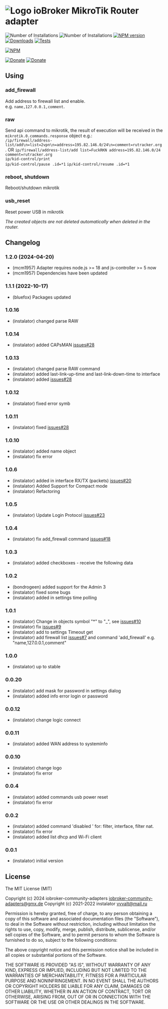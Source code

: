 ![Logo](admin/mikrotik_admin.png)
ioBroker MikroTik Router adapter
=================
![Number of Installations](http://iobroker.live/badges/mikrotik-installed.svg)
![Number of Installations](http://iobroker.live/badges/mikrotik-stable.svg)
[![NPM version](http://img.shields.io/npm/v/iobroker.mikrotik.svg)](https://www.npmjs.com/package/iobroker.mikrotik)
[![Downloads](https://img.shields.io/npm/dm/iobroker.mikrotik.svg)](https://www.npmjs.com/package/iobroker.mikrotik)
[![Tests](https://github.com/instalator/iobroker.mikrotik/workflows/Test%20and%20Release/badge.svg)](https://github.com/instalator/ioBroker.mikrotik/actions/) 

[![NPM](https://nodei.co/npm/iobroker.mikrotik.png?downloads=true)](https://nodei.co/npm/iobroker.mikrotik/)

[![Donate](https://img.shields.io/badge/Donate-YooMoney-green)](https://sobe.ru/na/instalator)
[![Donate](https://img.shields.io/badge/Donate-PayPal-green.svg)](https://www.paypal.com/cgi-bin/webscr?cmd=_s-xclick&hosted_button_id=PFUALWTR2CTPY)

## Using
### add_firewall
Add address to firewall list and enable.  
e.g. `name,127.0.0.1,comment`.
### raw
Send api command to mikrotik, the result of execution will be received in the `mikrotik.0.commands.response` object
e.g.:  
 `/ip/firewall/address-list/add\n=list=2vpn\n=address=195.82.146.0/24\n=comment=rutracker.org`. OR
 `ip/firewall/address-list/add list=FuckRKN address=195.82.146.0/24 comment=rutracker.org`   
 `ip/kid-control/print`   
 `ip/kid-control/pause .id=*1`
 `ip/kid-control/resume .id=*1`
### reboot, shutdown
Reboot/shutdown mikrotik
### usb_reset
Reset power USB in mikrotik


*The created objects are not deleted automatically when deleted in the router.*

## Changelog
<!--
	Placeholder for the next version (at the beginning of the line):
	### **WORK IN PROGRESS**
-->
### 1.2.0 (2024-04-20)
- (mcm1957) Adapter requires node.js >= 18 and js-controller >= 5 now
- (mcm1957) Dependencies have been updated

### 1.1.1 (2022-10-17)
* (bluefox) Packages updated

### 1.0.16
* (instalator) changed parse RAW

### 1.0.14
* (instalator) added CAPsMAN [issues#28](https://github.com/instalator/ioBroker.mikrotik/issues/33)

### 1.0.13
* (instalator) changed parse RAW command
* (instalator) added last-link-up-time and last-link-down-time to interface
* (instalator) added [issues#28](https://github.com/instalator/ioBroker.mikrotik/issues/31)

### 1.0.12
* (instalator) fixed error symb

### 1.0.11
* (instalator) fixed [issues#28](https://github.com/instalator/ioBroker.mikrotik/issues/28)

### 1.0.10
* (instalator) added name object
* (instalator) fix error

### 1.0.6
* (instalator) added in interface RX/TX (packets) [issues#20](https://github.com/instalator/ioBroker.mikrotik/issues/20)
* (instalator) Added Support for Compact mode
* (instalator) Refactoring

### 1.0.5
* (instalator) Update Login Protocol [issues#23](https://github.com/instalator/ioBroker.mikrotik/issues/23)

### 1.0.4
* (instalator) fix add_firewall command [issues#18](https://github.com/instalator/ioBroker.mikrotik/issues/18#issue-358331248)

### 1.0.3
* (instalator) added checkboxes - receive the following data

### 1.0.2
* (bondrogeen) added support for the Admin 3
* (instalator) fixed some bugs
* (instalator) added in settings time polling

### 1.0.1
* (instalator) Change in objects symbol "*" to "_", see [issues#10](https://github.com/instalator/ioBroker.mikrotik/issues/10)
* (instalator) fix [issues#9](https://github.com/instalator/ioBroker.mikrotik/issues/9)
* (instalator) add to settings Timeout get
* (instalator) add firewall list [issues#7](https://github.com/instalator/ioBroker.mikrotik/issues/7) and command 'add_firewall' e.g. "name,127.0.0.1,comment"

### 1.0.0
* (instalator) up to stable

### 0.0.20
* (instalator) add mask for password in settings dialog
* (instalator) added info error login or password

### 0.0.12
* (instalator) change logic connect

### 0.0.11
* (instalator) added WAN address to systeminfo

### 0.0.10
* (instalator) change logo
* (instalator) fix error

### 0.0.4
* (instalator) added commands usb power reset
* (instalator) fix error

### 0.0.2
* (instalator) added command 'disabled ' for: filter, interface, filter nat.
* (instalator) fix error
* (instalator) added list dhcp and Wi-Fi client

### 0.0.1
* (instalator) initial version

## License

The MIT License (MIT)

Copyright (c) 2024 iobroker-community-adapters <iobroker-community-adapters@gmx.de>
Copyright (c) 2021-2022 instalator <vvvalt@mail.ru>

Permission is hereby granted, free of charge, to any person obtaining a copy
of this software and associated documentation files (the "Software"), to deal
in the Software without restriction, including without limitation the rights
to use, copy, modify, merge, publish, distribute, sublicense, and/or sell
copies of the Software, and to permit persons to whom the Software is
furnished to do so, subject to the following conditions:

The above copyright notice and this permission notice shall be included in
all copies or substantial portions of the Software.

THE SOFTWARE IS PROVIDED "AS IS", WITHOUT WARRANTY OF ANY KIND, EXPRESS OR
IMPLIED, INCLUDING BUT NOT LIMITED TO THE WARRANTIES OF MERCHANTABILITY,
FITNESS FOR A PARTICULAR PURPOSE AND NONINFRINGEMENT. IN NO EVENT SHALL THE
AUTHORS OR COPYRIGHT HOLDERS BE LIABLE FOR ANY CLAIM, DAMAGES OR OTHER
LIABILITY, WHETHER IN AN ACTION OF CONTRACT, TORT OR OTHERWISE, ARISING FROM,
OUT OF OR IN CONNECTION WITH THE SOFTWARE OR THE USE OR OTHER DEALINGS IN
THE SOFTWARE.
